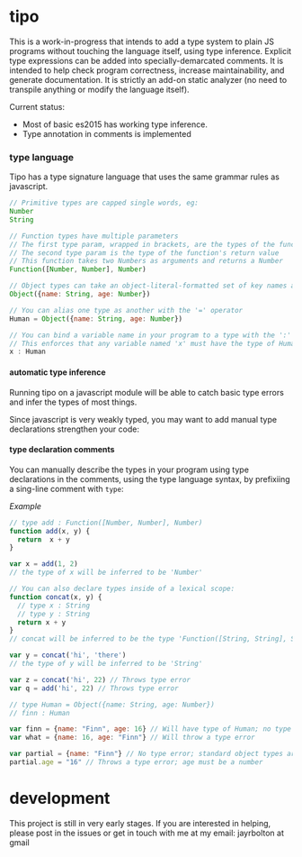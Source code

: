 # tipo

This is a work-in-progress that intends to add a type system to plain JS programs without touching the language itself, using type inference. Explicit type expressions can be added into specially-demarcated comments. It is intended to help check program correctness, increase maintainability, and generate documentation. It is strictly an add-on static analyzer (no need to transpile anything or modify the language itself).

Current status: 
- Most of basic es2015 has working type inference.
- Type annotation in comments is implemented

### type language

Tipo has a type signature language that uses the same grammar rules as javascript.

```js
// Primitive types are capped single words, eg:
Number
String

// Function types have multiple parameters
// The first type param, wrapped in brackets, are the types of the function's parameters
// The second type param is the type of the function's return value
// This function takes two Numbers as arguments and returns a Number
Function([Number, Number], Number)

// Object types can take an object-literal-formatted set of key names and types
Object({name: String, age: Number})

// You can alias one type as another with the '=' operator
Human = Object({name: String, age: Number})

// You can bind a variable name in your program to a type with the ':' operator
// This enforces that any variable named 'x' must have the type of Human, defined above
x : Human
```

#### automatic type inference

Running tipo on a javascript module will be able to catch basic type errors and infer the types of most things.

Since javascript is very weakly typed, you may want to add manual type declarations strengthen your code:

#### type declaration comments

You can manually describe the types in your program using type declarations in the comments, using the type language syntax, by prefixiing a sing-line comment with `type`:

_Example_

```js
// type add : Function([Number, Number], Number)
function add(x, y) {
  return  x + y
}

var x = add(1, 2)
// the type of x will be inferred to be 'Number'

// You can also declare types inside of a lexical scope:
function concat(x, y) {
  // type x : String
  // type y : String
  return x + y
}
// concat will be inferred to be the type 'Function([String, String], String)'

var y = concat('hi', 'there')
// the type of y will be inferred to be 'String'

var z = concat('hi', 22) // Throws type error
var q = add('hi', 22) // Throws type error

// type Human = Object({name: String, age: Number})
// finn : Human

var finn = {name: "Finn", age: 16} // Will have type of Human; no type errors thrown
var what = {name: 16, age: "Finn"} // Will throw a type error 

var partial = {name: "Finn"} // No type error; standard object types are "loose" -- they do not require all parameters
partial.age = "16" // Throws a type error; age must be a number
```


# development

This project is still in very early stages. If you are interested in helping, please post in the issues or get in touch with me at my email: jayrbolton at gmail
